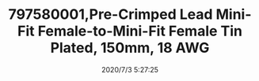 ﻿---
layout: post 
title: 797580001,Pre-Crimped Lead Mini-Fit Female-to-Mini-Fit Female Tin Plated, 150mm, 18 AWG
tags: 5557
categories: wire-harness
overview: Pre-Crimped Lead Mini-Fit Female-to-Mini-Fit Female Tin Plated, 150mm, 18 AWG
part_number: 797580001
thumb_img: static/202007/406-thumb-20200703132810.jpg
small_img: static/202007/406-20200703132810.jpg
date: 2020/7/3 5:27:25
---



